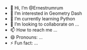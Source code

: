 - 👋 Hi, I’m @Ernestrumrum
- 👀 I’m interested in Geometry Dash
- 🌱 I’m currently learning Python
- 💞️ I’m looking to collaborate on ...
- 📫 How to reach me ...
- 😄 Pronouns: ...
- ⚡ Fun fact: ...

<!---
Ernestrumrum/Ernestrumrum is a ✨ special ✨ repository because its `README.md` (this file) appears on your GitHub profile.
You can click the Preview link to take a look at your changes.
--->
